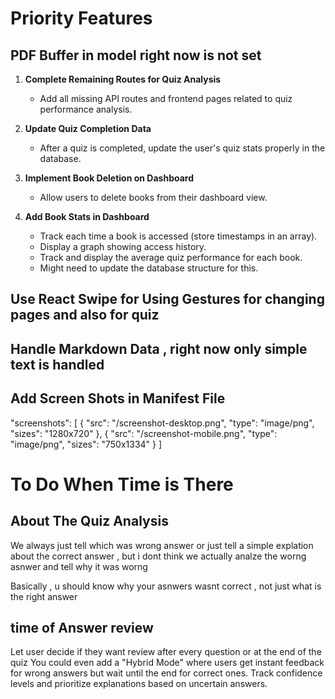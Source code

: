 # Priority Features

## PDF Buffer in model right now is not set

1. **Complete Remaining Routes for Quiz Analysis**

   - Add all missing API routes and frontend pages related to quiz performance analysis.

2. **Update Quiz Completion Data**

   - After a quiz is completed, update the user's quiz stats properly in the database.

3. **Implement Book Deletion on Dashboard**

   - Allow users to delete books from their dashboard view.

4. **Add Book Stats in Dashboard**

   - Track each time a book is accessed (store timestamps in an array).
   - Display a graph showing access history.
   - Track and display the average quiz performance for each book.
   - Might need to update the database structure for this.

## Use React Swipe for Using Gestures for changing pages and also for quiz

## Handle Markdown Data , right now only simple text is handled

## Add Screen Shots in Manifest File

"screenshots": [
{
"src": "/screenshot-desktop.png",
"type": "image/png",
"sizes": "1280x720"
},
{
"src": "/screenshot-mobile.png",
"type": "image/png",
"sizes": "750x1334"
}
]

# To Do When Time is There

## About The Quiz Analysis

We always just tell which was wrong answer or just tell a simple explation about the correct answer , but i dont think we actually analze the worng asnwer and tell why it was worng

Basically , u should know why your asnwers wasnt correct , not just what is the right answer

## time of Answer review

Let user decide if they want review after every question or at the end of the quiz
You could even add a "Hybrid Mode" where users get instant feedback for wrong answers but wait until the end for correct ones.
Track confidence levels and prioritize explanations based on uncertain answers.

